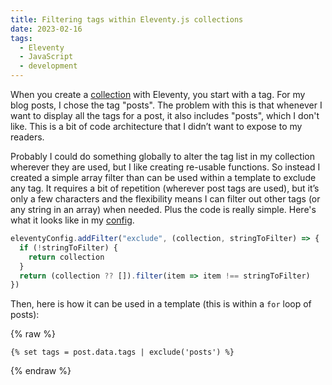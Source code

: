 ```yaml
---
title: Filtering tags within Eleventy.js collections
date: 2023-02-16
tags:
  - Eleventy
  - JavaScript
  - development
---
```


When you create a [collection](https://www.11ty.dev/docs/collections/) with Eleventy, you start with a tag. For my blog posts, I chose the tag "posts". The problem with this is that whenever I want to display all the tags for a post, it also includes "posts", which I don't like. This is a bit of code architecture that I didn’t want to expose to my readers.

Probably I could do something globally to alter the tag list in my collection wherever they are used, but I like creating re-usable functions. So instead I created a simple array filter than can be used within a template to exclude any tag. It requires a bit of repetition (wherever post tags are used), but it’s only a few characters and the flexibility means I can filter out other tags (or any string in an array) when needed. Plus the code is really simple. Here's what it looks like in my [config](https://www.11ty.dev/docs/config/).

```js
eleventyConfig.addFilter("exclude", (collection, stringToFilter) => {
  if (!stringToFilter) {
    return collection
  }
  return (collection ?? []).filter(item => item !== stringToFilter)
})
```

Then, here is how it can be used in a template (this is within a `for` loop of posts):

{% raw %}

```jinja2
{% set tags = post.data.tags | exclude('posts') %}
```

{% endraw %}

